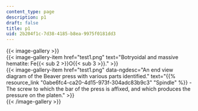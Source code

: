 ```yaml
---
content_type: page
description: p1
draft: false
title: p1
uid: 2b204f1c-7d38-4185-b8ea-9975f0181dd3
---
```

{{< image-gallery >}}  
{{< image-gallery-item href="test1.png" text="Botryoidal and massive hematite: Fe{{< sub 2 >}}O{{< sub 3 >}}." >}}  
{{< image-gallery-item href="test1.png" data-ngdesc="An end view diagram of the Beaver press with various parts identified." text="{{% resource_link \"0abe6fc4-ca20-4d15-973f-304adc83b9c3\" \"Spindle\" %}} - The screw to which the bar of the press is affixed, and which produces the pressure on the platen." >}}  
{{< /image-gallery >}}